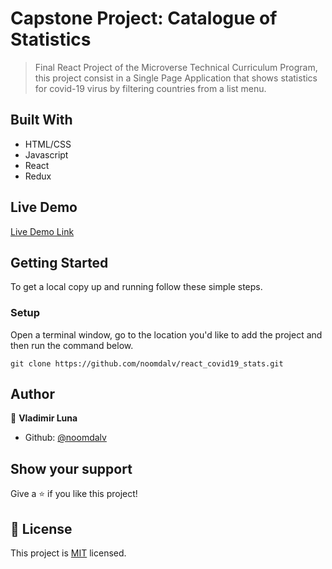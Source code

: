 # Capstone Project: Catalogue of Statistics

> Final React Project of the Microverse Technical Curriculum Program, this project consist in a Single Page Application that shows statistics for covid-19 virus by filtering countries from a list menu.

## Built With

- HTML/CSS
- Javascript
- React
- Redux

## Live Demo

[Live Demo Link](https://covid-19statistics.herokuapp.com/stats/)


## Getting Started

To get a local copy up and running follow these simple steps.

### Setup

Open a terminal window, go to the location you'd like to add the project and then run the command below.

```console
git clone https://github.com/noomdalv/react_covid19_stats.git
```

## Author

👤 **Vladimir Luna**

- Github: [@noomdalv](https://github.com/noomdalv)

## Show your support

Give a ⭐️ if you like this project!


## 📝 License

This project is [MIT](lic.url) licensed.
​
